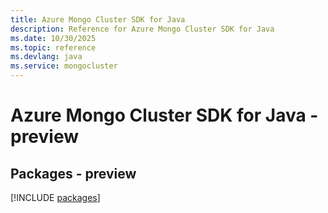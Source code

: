 ```yaml
---
title: Azure Mongo Cluster SDK for Java
description: Reference for Azure Mongo Cluster SDK for Java
ms.date: 10/30/2025
ms.topic: reference
ms.devlang: java
ms.service: mongocluster
---
```

# Azure Mongo Cluster SDK for Java - preview
## Packages - preview
[!INCLUDE [packages](mongo-cluster-index.md)]